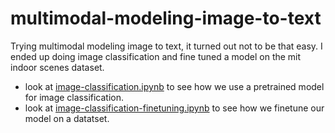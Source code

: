 # multimodal-modeling-image-to-text

Trying multimodal modeling image to text, it turned out not to be that easy.
I ended up doing image classification and fine tuned a model on the mit indoor scenes dataset.

- look at [image-classification.ipynb](image-classification.ipynb) to see how we use a pretrained model for image classification.
- look at [image-classification-finetuning.ipynb](image-classification-finetuning.ipynb) to see how we finetune our model on a datatset.
